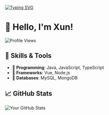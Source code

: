 [![Typing SVG](https://readme-typing-svg.demolab.com?font=Fira+Code&pause=1000&center=true&width=435&lines=Xun295)](https://git.io/typing-svg)

# 👋 Hello, I'm Xun!
![Profile Views](https://komarev.com/ghpvc/?username=Monster295&color=blue)

## 🚀 Skills & Tools
- 🔹 **Programming**: Java, JavaScript, TypeScript
- 🔹 **Frameworks**:  Vue, Node.js
- 🔹 **Databases**: MySQL, MongoDB

## 📈 GitHub Stats
![Your GitHub Stats](https://github-readme-stats.vercel.app/api?username=Monster295&show_icons=true&theme=radical)
